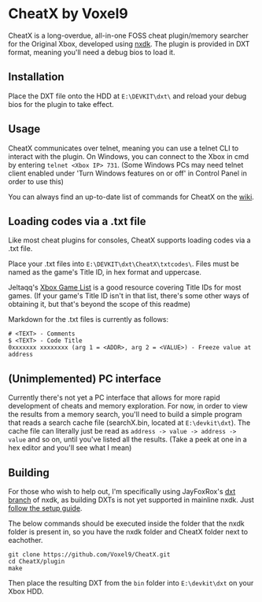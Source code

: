 # CheatX by Voxel9
CheatX is a long-overdue, all-in-one FOSS cheat plugin/memory searcher for the Original Xbox, developed using [nxdk](https://github.com/XboxDev/nxdk). The plugin is provided in DXT format, meaning you'll need a debug bios to load it.

## Installation
Place the DXT file onto the HDD at `E:\DEVKIT\dxt\` and reload your debug bios for the plugin to take effect.

## Usage
CheatX communicates over telnet, meaning you can use a telnet CLI to interact with the plugin.
On Windows, you can connect to the Xbox in cmd by entering `telnet <Xbox IP> 731`.
(Some Windows PCs may need telnet client enabled under 'Turn Windows features on or off' in Control Panel in order to use this)

You can always find an up-to-date list of commands for CheatX on the [wiki](https://github.com/Voxel9/CheatX/wiki/Commands-Usage).

## Loading codes via a .txt file
Like most cheat plugins for consoles, CheatX supports loading codes via a .txt file.

Place your .txt files into `E:\DEVKIT\dxt\CheatX\txtcodes\`.
Files must be named as the game's Title ID, in hex format and uppercase.

Jeltaqq's [Xbox Game List](https://github.com/jeltaqq/Xbox-Original-GameList/blob/master/Xbox%20Original%20GameList.tsv) is a good resource covering Title IDs for most games. (If your game's Title ID isn't in that list, there's some other ways of obtaining it, but that's beyond the scope of this readme)

Markdown for the .txt files is currently as follows:
```
# <TEXT> - Comments
$ <TEXT> - Code Title
0xxxxxxx xxxxxxxx (arg 1 = <ADDR>, arg 2 = <VALUE>) - Freeze value at address
```

## (Unimplemented) PC interface
Currently there's not yet a PC interface that allows for more rapid development of cheats and memory exploration.
For now, in order to view the results from a memory search, you'll need to build a simple program that reads a search cache file (searchX.bin, located at `E:\devkit\dxt`). The cache file can literally just be read as `address -> value -> address -> value` and so on, until you've listed all the results. (Take a peek at one in a hex editor and you'll see what I mean)

## Building
For those who wish to help out, I'm specifically using JayFoxRox's [dxt branch](https://github.com/JayFoxRox/nxdk/tree/dxt) of nxdk, as building DXTs is not yet supported in mainline nxdk. Just [follow the setup guide](https://github.com/JayFoxRox/nxdk/tree/dxt#getting-started).

The below commands should be executed inside the folder that the nxdk folder is present in, so you have the nxdk folder and CheatX folder next to eachother.

```
git clone https://github.com/Voxel9/CheatX.git
cd CheatX/plugin
make
```

Then place the resulting DXT from the `bin` folder into `E:\devkit\dxt` on your Xbox HDD.
